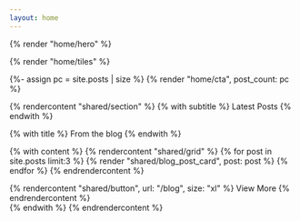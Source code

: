 ```yaml
---
layout: home
---
```


<!-- Hero Section -->
{% render "home/hero" %}





<!-- Tiles Section -->
{% render "home/tiles" %}
<!-- CTA Section -->
{%- assign pc = site.posts | size %}
{% render "home/cta", post_count: pc %}
<!-- Blog Section -->
{% rendercontent "shared/section" %}
  {% with subtitle %}
    Latest Posts
  {% endwith %}

  {% with title %}
    From the blog
  {% endwith %}

  {% with content %}
    {% rendercontent "shared/grid" %}
      {% for post in site.posts limit:3 %}
        {% render "shared/blog_post_card", post: post %}
      {% endfor %}
    {% endrendercontent %}
    <div class="w-full mt-8 text-center">
      {% rendercontent "shared/button", url: "/blog", size: "xl" %}
        View More
      {% endrendercontent %}
    </div>
  {% endwith %}
{% endrendercontent %}
